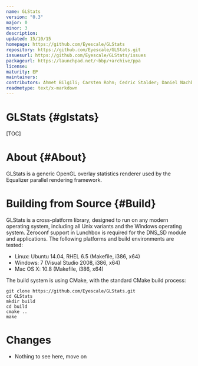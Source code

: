 ```yaml
---
name: GLStats
version: "0.3"
major: 0
minor: 3
description: 
updated: 15/10/15
homepage: https://github.com/Eyescale/GLStats
repository: https://github.com/Eyescale/GLStats.git
issuesurl: https://github.com/Eyescale/GLStats/issues
packageurl: https://launchpad.net/~bbp/+archive/ppa
license: 
maturity: EP
maintainers: 
contributors: Ahmet Bilgili; Carsten Rohn; Cedric Stalder; Daniel Nachbaur; Daniel Pfeifer; Dardo D Kleiner; Fabien Delalondre; Glendon Holst; Jafet Villafranca; Juan Hernando; Marwan; Raphael Dumusc; Sarah Amsellem; Stefan Eilemann; marwan-abdellah; nikolay_lukash
readmetype: text/x-markdown
---
```

# GLStats {#glstats}

[TOC]

# About {#About}

GLStats is a generic OpenGL overlay statistics renderer used by the
Equalizer parallel rendering framework.

# Building from Source {#Build}

GLStats is a cross-platform library, designed to run on any modern
operating system, including all Unix variants and the Windows operating
system.  Zeroconf support in Lunchbox is required for the DNS_SD module
and applications. The following platforms and build environments are
tested:

* Linux: Ubuntu 14.04, RHEL 6.5 (Makefile, i386, x64)
* Windows: 7 (Visual Studio 2008, i386, x64)
* Mac OS X: 10.8 (Makefile, i386, x64)

The build system is using CMake, with the standard CMake build process:

    git clone https://github.com/Eyescale/GLStats.git
    cd GLStats
    mkdir build
    cd build
    cmake ..
    make

# Changes

* Nothing to see here, move on

